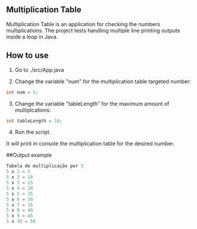 ## Multiplication Table

Multiplication Table is an application for checking the numbers multiplications.
The project tests handling multiple line printing outputs inside a loop in Java.

## How to use
1. Go to ./src/App.java

2. Change the variable "num" for the multiplication table targeted number:
```java
int num = 5;
```

3. Change the variable "tableLength" for the maximum amount of multiplcations:
```java
int tableLength = 10;
```

4. Run the script.

It will print in console the multiplication table for the desired number.

##Output example
```java
Tabela de multiplicação por 5
5 x 1 = 5
5 x 2 = 10
5 x 3 = 15
5 x 4 = 20
5 x 5 = 25
5 x 6 = 30
5 x 7 = 35
5 x 8 = 40
5 x 9 = 45
5 x 10 = 50
```
